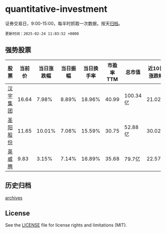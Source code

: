# quantitative-investment

证券交易日，9:00-15:00，每半时抓取一次数据，按天[归档](archives)。

`更新时间：2025-02-24 11:03:52 +0800`

## 强势股票

|股票|当前价|当日涨跌幅|当日振幅|当日换手率|市盈率TTM|总市值|近10日涨跌幅|
|----|----|----|----|----|----|----|----|
|[汉宇集团](https://xueqiu.com/S/SZ300403)|16.64|7.98%|8.89%|18.96%|40.99|100.34亿|21.02%|
|[圣阳股份](https://xueqiu.com/S/SZ002580)|11.65|10.01%|7.08%|15.59%|30.75|52.88亿|30.02%|
|[英威腾](https://xueqiu.com/S/SZ002334)|9.83|3.15%|7.14%|16.89%|35.68|79.7亿|22.57%|

## 历史归档

[archives](archives)

## License

See the [LICENSE](LICENSE) file for license rights and limitations (MIT).